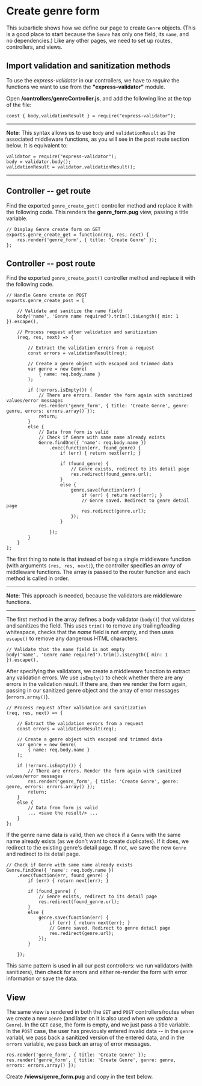 # Create genre form

This subarticle shows how we define our page to create `Genre` objects. (This is a good place to start because the `Genre` has only one field, its `name`, and no dependencies.) Like any other pages, we need to set up routes, controllers, and views.

## Import validation and sanitization methods

To use the *express-validator* in our controllers, we have to *require* the functions we want to use from the **"express-validator"** module.

Open **/controllers/genreController.js**, and add the following line at the top of the file:
```
const { body,validationResult } = require("express-validator");
```

<hr>

**Note**: This syntax allows us to use `body` and `validationResult` as the associated middleware functions, as you will see in the post route section below. It is equivalent to:
```
validator = require("express-validator");
body = validator.body();
validationResult = validator.validationResult();
```

<hr>

## Controller -- get route

Find the exported `genre_create_get()` controller method and replace it with the following code. This renders the **genre_form.pug** view, passing a title variable.
```
// Display Genre create form on GET
exports.genre_create_get = function(req, res, next) {
    res.render('genre_form', { title: 'Create Genre' });
};
```

## Controller -- post route

Find the exported `genre_create_post()` controller method and replace it with the following code.
```
// Handle Genre create on POST
exports.genre_create_post = [

    // Validate and sanitize the name field
    body('name', 'Genre name required').trim().isLength({ min: 1 }).escape(),

    // Process request after validation and sanitization
    (req, res, next) => {

        // Extract the validation errors from a request
        const errors = validationResult(req);

        // Create a genre object with escaped and trimmed data
        var genre = new Genre(
            { name: req.body.name } 
        );

        if (!errors.isEmpty()) {
            // There are errors. Render the form again with sanitized values/error messages
            res.render('genre_form', { title: 'Create Genre', genre: genre, errors: errors.array() });
            return;
        }
        else {
            // Data from form is valid
            // Check if Genre with same name already exists
            Genre.findOne({ 'name': req.body.name })
                .exec(function(err, found_genre) {
                    if (err) { return next(err); }

                    if (found_genre) {
                        // Genre exists, redirect to its detail page
                        res.redirect(found_genre.url);
                    }
                    else {
                        genre.save(function(err) {
                            if (err) { return next(err); }
                            // Genre saved. Redirect to genre detail page
                            res.redirect(genre.url);
                        });
                    }

                });
        }
    }
];
```
The first thing to note is that instead of being a single middleware function (with arguments `(res, res, next)`), the controller specifies an *array* of middleware functions. The array is passed to the router function and each method is called in order.

<hr>

**Note**: This approach is needed, because the validators are middleware functions.

<hr>

The first method in the array defines a body validator (`body()`) that validates and sanitizes the field. This uses `trim()` to remove any trailing/leading whitespace, checks that the *name* field is not empty, and then uses `escape()` to remove any dangerous HTML characters.
```
// Validate that the name field is not empty
body('name', 'Genre name required').trim().isLength({ min: 1 }).escape(),
```
After specifying the validators, we create a middleware function to extract any validation errors. We use `isEmpty()` to check whether there are any errors in the validation result. If there are, then we render the form again, passing in our sanitized genre object and the array of error messages (`errors.array()`).
```
// Process request after validation and sanitization
(req, res, next) => {

    // Extract the validation errors from a request
    const errors = validationResult(req);

    // Create a genre object with escaped and trimmed data
    var genre = new Genre(
        { name: req.body.name }
    );

    if (!errors.isEmpty()) {
        // There are errors. Render the form again with sanitized values/error messages
        res.render('genre_form', { title: 'Create Genre', genre: genre, errors: errors.array() });
        return;
    }
    else {
        // Data from form is valid
        ... <save the result/> ...
    }
};
```
If the genre name data is valid, then we check if a `Genre` with the same name already exists (as we don't want to create duplicates). If it does, we redirect to the existing genre's detail page. If not, we save the new `Genre` and redirect to its detail page.
```
// Check if Genre with same name already exists
Genre.findOne({ 'name': req.body.name })
    .exec(function(err, found_genre) {
        if (err) { return next(err); }

        if (found_genre) {
            // Genre exists, redirect to its detail page
            res.redirect(found_genre.url);
        }
        else {
            genre.save(function(err) {
                if (err) { return next(err); }
                // Genre saved. Redirect to genre detail page
                res.redirect(genre.url);
            });
        }

    });
```
This same pattern is used in all our post controllers: we run validators (with sanitizers), then check for errors and either re-render the form with error information or save the data.

## View

The same view is rendered in both the `GET` and `POST` controllers/routes when we create a new `Genre` (and later on it is also used when we *update* a `Genre`). In the `GET` case, the form is empty, and we just pass a title variable. In the `POST` case, the user has previously entered invalid data -- in the `genre` variabl, we pass back a sanitized version of the entered data, and in the `errors` variable, we pass back an array of error messages.
```
res.render('genre_form', { title: 'Create Genre' });
res.render('genre_form', { title: 'Create Genre', genre: genre, errors: errors.array() });
```
Create **/views/genre_form.pug** and copy in the text below.
